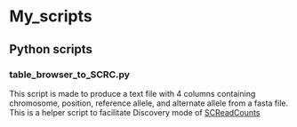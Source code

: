 # My_scripts

## Python scripts

### table_browser_to_SCRC.py
This script is made to produce a text file with 4 columns containing chromosome, position, reference allele, and alternate allele from a fasta file.
This is a helper script to facilitate Discovery mode of [SCReadCounts](https://github.com/HorvathLab/NGS/releases/tag/SCReadCounts-1.1.5)